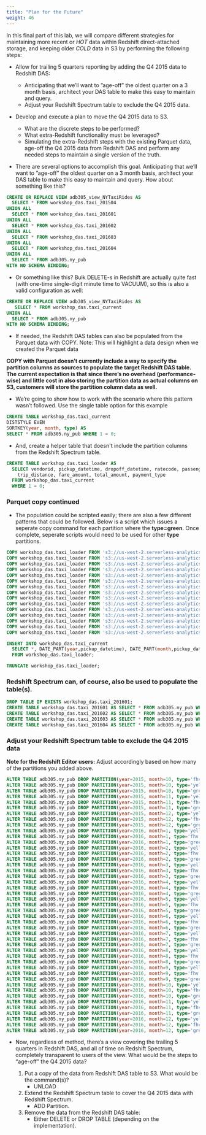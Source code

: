```yaml
---
title: "Plan for the Future"
weight: 46
---
```


In this final part of this lab, we will compare different strategies for maintaining more recent or *HOT* data within Redshift direct-attached storage, and keeping older *COLD* data in S3 by performing the following steps:
* Allow for trailing 5 quarters reporting by adding the Q4 2015 data to Redshift DAS:
	* Anticipating that we’ll want to ”age-off” the oldest quarter on a 3 month basis, architect your DAS table to make this easy to maintain and query.
	* Adjust your Redshift Spectrum table to exclude the Q4 2015 data.
* Develop and execute a plan to move the Q4 2015 data to S3.
	* What are the discrete steps to be performed?
	* What extra-Redshift functionality must be leveraged?
	* Simulating the extra-Redshift steps with the existing Parquet data, age-off the Q4 2015 data from Redshift DAS 	and perform any needed steps to maintain a single version of the truth.

* There are several options to accomplish this goal. Anticipating that we’ll want to ”age-off” the oldest quarter on a 3 month basis, architect your DAS table to make this easy to maintain and query. How about something like this?

```sql
CREATE OR REPLACE VIEW adb305_view_NYTaxiRides AS
  SELECT * FROM workshop_das.taxi_201504 
UNION ALL 
  SELECT * FROM workshop_das.taxi_201601
UNION ALL 
  SELECT * FROM workshop_das.taxi_201602
UNION ALL 
  SELECT * FROM workshop_das.taxi_201603
UNION ALL 
  SELECT * FROM workshop_das.taxi_201604
UNION ALL 
  SELECT * FROM adb305.ny_pub
WITH NO SCHEMA BINDING;
```
	
* Or something like this? Bulk DELETE-s in Redshift are actually quite fast (with one-time single-digit minute time to VACUUM), so this is also a valid configuration as well:

```sql
CREATE OR REPLACE VIEW adb305_view_NYTaxiRides AS
   SELECT * FROM workshop_das.taxi_current
UNION ALL 
  SELECT * FROM adb305.ny_pub
WITH NO SCHEMA BINDING;
```

* If needed, the Redshift DAS tables can also be populated from the Parquet data with COPY. Note: This will highlight a data design when we created the Parquet data

**COPY with Parquet doesn’t currently include a way to specify the partition columns as sources to populate the target Redshift DAS table. The current expectation is that since there’s no overhead (performance-wise) and little cost in also storing the partition data as actual columns on S3, customers will store the partition column data as well.**

* We’re going to show how to work with the scenario where this pattern wasn’t followed. Use the single table option for this example
	
```sql
CREATE TABLE workshop_das.taxi_current 
DISTSTYLE EVEN 
SORTKEY(year, month, type) AS 
SELECT * FROM adb305.ny_pub WHERE 1 = 0;
```

* And, create a helper table that doesn't include the partition columns from the Redshift Spectrum table.

```sql
CREATE TABLE workshop_das.taxi_loader AS 
  SELECT vendorid, pickup_datetime, dropoff_datetime, ratecode, passenger_count, 
  	trip_distance, fare_amount, total_amount, payment_type 
  FROM workshop_das.taxi_current 
  WHERE 1 = 0;
```

### Parquet copy continued

* The population could be scripted easily; there are also a few different patterns that could be followed.  Below is a script which issues a seperate copy command for each partition where the **type=green**.  Once complete, seperate scripts would need to be used for other **type** partitions.

```sql
COPY workshop_das.taxi_loader FROM 's3://us-west-2.serverless-analytics/canonical/NY-Pub/year=2015/month=10/type=green' IAM_ROLE 'arn:aws:iam::[Your-AWS-Account_Id]:role/[Your-Redshift_Role]' FORMAT AS PARQUET;
COPY workshop_das.taxi_loader FROM 's3://us-west-2.serverless-analytics/canonical/NY-Pub/year=2015/month=11/type=green' IAM_ROLE 'arn:aws:iam::[Your-AWS-Account_Id]:role/[Your-Redshift_Role]' FORMAT AS PARQUET;
COPY workshop_das.taxi_loader FROM 's3://us-west-2.serverless-analytics/canonical/NY-Pub/year=2015/month=12/type=green' IAM_ROLE 'arn:aws:iam::[Your-AWS-Account_Id]:role/[Your-Redshift_Role]' FORMAT AS PARQUET;
COPY workshop_das.taxi_loader FROM 's3://us-west-2.serverless-analytics/canonical/NY-Pub/year=2016/month=1/type=green' IAM_ROLE 'arn:aws:iam::[Your-AWS-Account_Id]:role/[Your-Redshift_Role]' FORMAT AS PARQUET;
COPY workshop_das.taxi_loader FROM 's3://us-west-2.serverless-analytics/canonical/NY-Pub/year=2016/month=2/type=green' IAM_ROLE 'arn:aws:iam::[Your-AWS-Account_Id]:role/[Your-Redshift_Role]' FORMAT AS PARQUET;
COPY workshop_das.taxi_loader FROM 's3://us-west-2.serverless-analytics/canonical/NY-Pub/year=2016/month=3/type=green' IAM_ROLE 'arn:aws:iam::[Your-AWS-Account_Id]:role/[Your-Redshift_Role]' FORMAT AS PARQUET;
COPY workshop_das.taxi_loader FROM 's3://us-west-2.serverless-analytics/canonical/NY-Pub/year=2016/month=4/type=green' IAM_ROLE 'arn:aws:iam::[Your-AWS-Account_Id]:role/[Your-Redshift_Role]' FORMAT AS PARQUET;
COPY workshop_das.taxi_loader FROM 's3://us-west-2.serverless-analytics/canonical/NY-Pub/year=2016/month=5/type=green' IAM_ROLE 'arn:aws:iam::[Your-AWS-Account_Id]:role/[Your-Redshift_Role]' FORMAT AS PARQUET;
COPY workshop_das.taxi_loader FROM 's3://us-west-2.serverless-analytics/canonical/NY-Pub/year=2016/month=6/type=green' IAM_ROLE 'arn:aws:iam::[Your-AWS-Account_Id]:role/[Your-Redshift_Role]' FORMAT AS PARQUET;
COPY workshop_das.taxi_loader FROM 's3://us-west-2.serverless-analytics/canonical/NY-Pub/year=2016/month=7/type=green' IAM_ROLE 'arn:aws:iam::[Your-AWS-Account_Id]:role/[Your-Redshift_Role]' FORMAT AS PARQUET;
COPY workshop_das.taxi_loader FROM 's3://us-west-2.serverless-analytics/canonical/NY-Pub/year=2016/month=8/type=green' IAM_ROLE 'arn:aws:iam::[Your-AWS-Account_Id]:role/[Your-Redshift_Role]' FORMAT AS PARQUET;
COPY workshop_das.taxi_loader FROM 's3://us-west-2.serverless-analytics/canonical/NY-Pub/year=2016/month=9/type=green' IAM_ROLE 'arn:aws:iam::[Your-AWS-Account_Id]:role/[Your-Redshift_Role]' FORMAT AS PARQUET;
COPY workshop_das.taxi_loader FROM 's3://us-west-2.serverless-analytics/canonical/NY-Pub/year=2016/month=10/type=green' IAM_ROLE 'arn:aws:iam::[Your-AWS-Account_Id]:role/[Your-Redshift_Role]' FORMAT AS PARQUET;
COPY workshop_das.taxi_loader FROM 's3://us-west-2.serverless-analytics/canonical/NY-Pub/year=2016/month=11/type=green' IAM_ROLE 'arn:aws:iam::[Your-AWS-Account_Id]:role/[Your-Redshift_Role]' FORMAT AS PARQUET;
COPY workshop_das.taxi_loader FROM 's3://us-west-2.serverless-analytics/canonical/NY-Pub/year=2016/month=12/type=green' IAM_ROLE 'arn:aws:iam::[Your-AWS-Account_Id]:role/[Your-Redshift_Role]' FORMAT AS PARQUET;
```

```sql
INSERT INTO workshop_das.taxi_current 
  SELECT *, DATE_PART(year,pickup_datetime), DATE_PART(month,pickup_datetime), 'green' 
  FROM workshop_das.taxi_loader;
```

```sql
TRUNCATE workshop_das.taxi_loader;
```

### Redshift Spectrum can, of course, also be used to populate the table(s).

```sql
DROP TABLE IF EXISTS workshop_das.taxi_201601;
CREATE TABLE workshop_das.taxi_201601 AS SELECT * FROM adb305.ny_pub WHERE year = 2016 AND month IN (1,2,3); 
CREATE TABLE workshop_das.taxi_201602 AS SELECT * FROM adb305.ny_pub WHERE year = 2016 AND month IN (4,5,6);
CREATE TABLE workshop_das.taxi_201603 AS SELECT * FROM adb305.ny_pub WHERE year = 2016 AND month IN (7,8,9);
CREATE TABLE workshop_das.taxi_201604 AS SELECT * FROM adb305.ny_pub WHERE year = 2016 AND month IN (10,11,12);
```

### Adjust your Redshift Spectrum table to exclude the Q4 2015 data

**Note for the Redshift Editor users:** Adjust accordingly based on how many of the partitions you added above.

```sql
ALTER TABLE adb305.ny_pub DROP PARTITION(year=2015, month=10, type='fhv');
ALTER TABLE adb305.ny_pub DROP PARTITION(year=2015, month=10, type='yellow');
ALTER TABLE adb305.ny_pub DROP PARTITION(year=2015, month=10, type='green');
ALTER TABLE adb305.ny_pub DROP PARTITION(year=2015, month=11, type='yellow');
ALTER TABLE adb305.ny_pub DROP PARTITION(year=2015, month=11, type='fhv');
ALTER TABLE adb305.ny_pub DROP PARTITION(year=2015, month=11, type='green');
ALTER TABLE adb305.ny_pub DROP PARTITION(year=2015, month=12, type='yellow');
ALTER TABLE adb305.ny_pub DROP PARTITION(year=2015, month=12, type='fhv');
ALTER TABLE adb305.ny_pub DROP PARTITION(year=2015, month=12, type='green');
ALTER TABLE adb305.ny_pub DROP PARTITION(year=2016, month=1, type='yellow');
ALTER TABLE adb305.ny_pub DROP PARTITION(year=2016, month=1, type='fhv');
ALTER TABLE adb305.ny_pub DROP PARTITION(year=2016, month=1, type='green');
ALTER TABLE adb305.ny_pub DROP PARTITION(year=2016, month=2, type='yellow');
ALTER TABLE adb305.ny_pub DROP PARTITION(year=2016, month=2, type='fhv');
ALTER TABLE adb305.ny_pub DROP PARTITION(year=2016, month=2, type='green');
ALTER TABLE adb305.ny_pub DROP PARTITION(year=2016, month=3, type='yellow');
ALTER TABLE adb305.ny_pub DROP PARTITION(year=2016, month=3, type='fhv');
ALTER TABLE adb305.ny_pub DROP PARTITION(year=2016, month=3, type='green');
ALTER TABLE adb305.ny_pub DROP PARTITION(year=2016, month=4, type='yellow');
ALTER TABLE adb305.ny_pub DROP PARTITION(year=2016, month=4, type='fhv');
ALTER TABLE adb305.ny_pub DROP PARTITION(year=2016, month=4, type='green');
ALTER TABLE adb305.ny_pub DROP PARTITION(year=2016, month=5, type='yellow');
ALTER TABLE adb305.ny_pub DROP PARTITION(year=2016, month=5, type='fhv');
ALTER TABLE adb305.ny_pub DROP PARTITION(year=2016, month=5, type='green');
ALTER TABLE adb305.ny_pub DROP PARTITION(year=2016, month=6, type='yellow');
ALTER TABLE adb305.ny_pub DROP PARTITION(year=2016, month=6, type='fhv');
ALTER TABLE adb305.ny_pub DROP PARTITION(year=2016, month=6, type='green');
ALTER TABLE adb305.ny_pub DROP PARTITION(year=2016, month=7, type='yellow');
ALTER TABLE adb305.ny_pub DROP PARTITION(year=2016, month=7, type='fhv');
ALTER TABLE adb305.ny_pub DROP PARTITION(year=2016, month=7, type='green');
ALTER TABLE adb305.ny_pub DROP PARTITION(year=2016, month=8, type='yellow');
ALTER TABLE adb305.ny_pub DROP PARTITION(year=2016, month=8, type='fhv');
ALTER TABLE adb305.ny_pub DROP PARTITION(year=2016, month=8, type='green');
ALTER TABLE adb305.ny_pub DROP PARTITION(year=2016, month=9, type='yellow');
ALTER TABLE adb305.ny_pub DROP PARTITION(year=2016, month=9, type='fhv');
ALTER TABLE adb305.ny_pub DROP PARTITION(year=2016, month=9, type='green');
ALTER TABLE adb305.ny_pub DROP PARTITION(year=2016, month=10, type='yellow');
ALTER TABLE adb305.ny_pub DROP PARTITION(year=2016, month=10, type='fhv');
ALTER TABLE adb305.ny_pub DROP PARTITION(year=2016, month=10, type='green');
ALTER TABLE adb305.ny_pub DROP PARTITION(year=2016, month=11, type='yellow');
ALTER TABLE adb305.ny_pub DROP PARTITION(year=2016, month=11, type='fhv');
ALTER TABLE adb305.ny_pub DROP PARTITION(year=2016, month=11, type='green');
ALTER TABLE adb305.ny_pub DROP PARTITION(year=2016, month=12, type='yellow');
ALTER TABLE adb305.ny_pub DROP PARTITION(year=2016, month=12, type='fhv');
ALTER TABLE adb305.ny_pub DROP PARTITION(year=2016, month=12, type='green');
```

* Now, regardless of method, there’s a view covering the trailing 5 quarters in Redshift DAS, and all of time on Redshift Spectrum, completely transparent to users of the view. What would be the steps to “age-off” the Q4 2015 data?

	1. Put a copy of the data from Redshift DAS table to S3. What would be the command(s)?
		* UNLOAD
	1. Extend the Redshift Spectrum table to cover the Q4 2015 data with Redshift Spectrum.
		* ADD Partition.
	1. Remove the data from the Redshift DAS table:
		* Either DELETE or DROP TABLE (depending on the implementation).

